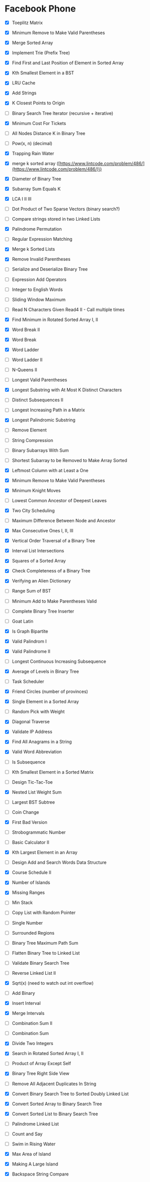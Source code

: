 # Facebook Phone

* [x] Toeplitz Matrix
* [x] Minimum Remove to Make Valid Parentheses 
* [x] Merge Sorted Array
* [x] Implement Trie \(Prefix Tree\)   
* [x] Find First and Last Position of Element in Sorted Array
* [x] Kth Smallest Element in a BST
* [x] LRU Cache
* [x] Add Strings
* [x] K Closest Points to Origin 
* [ ] Binary Search Tree Iterator \(recursive + iterative\)
* [x] Minimum Cost For Tickets
* [ ] All Nodes Distance K in Binary Tree
* [ ] Pow\(x, n\) \(decimal\)
* [x] Trapping Rain Water 
* [x] merge k sorted array \([https://www.lintcode.com/problem/486/](https://www.lintcode.com/problem/486/)\)
* [x] Diameter of Binary Tree
* [x] Subarray Sum Equals K
* [x] LCA I II III
* [ ] Dot Product of Two Sparse Vectors \(binary search?\)
* [ ] Compare strings stored in two Linked Lists
* [x] Palindrome Permutation
* [ ] Regular Expression Matching
* [x] Merge k Sorted Lists
* [x] Remove Invalid Parentheses
* [ ] Serialize and Deserialize Binary Tree
* [ ] Expression Add Operators 
* [ ] Integer to English Words
* [ ] Sliding Window Maximum
* [ ] Read N Characters Given Read4 II - Call multiple times 
* [x] Find Minimum in Rotated Sorted Array I, II
* [x] Word Break II
* [x] Word Break
* [x] Word Ladder
* [ ] Word Ladder II
* [ ] N-Queens II
* [ ] Longest Valid Parentheses
* [x] Longest Substring with At Most K Distinct Characters
* [ ] Distinct Subsequences II
* [ ] Longest Increasing Path in a Matrix
* [x] Longest Palindromic Substring
* [ ] Remove Element
* [ ] String Compression
* [ ] Binary Subarrays With Sum 
* [ ] Shortest Subarray to be Removed to Make Array Sorted 
* [x] Leftmost Column with at Least a One
* [x] Minimum Remove to Make Valid Parentheses
* [x] Minimum Knight Moves 
* [ ] Lowest Common Ancestor of Deepest Leaves
* [x] Two City Scheduling
* [ ] Maximum Difference Between Node and Ancestor 
* [x] Max Consecutive Ones I, II, III
* [x] Vertical Order Traversal of a Binary Tree 
* [x] Interval List Intersections 
* [x] Squares of a Sorted Array 
* [x] Check Completeness of a Binary Tree
* [x] Verifying an Alien Dictionary 
* [ ] Range Sum of BST
* [ ] Minimum Add to Make Parentheses Valid
* [ ] Complete Binary Tree Inserter
* [ ] Goat Latin 
* [x] Is Graph Bipartite
* [x] Valid Palindrom I
* [x] Valid Palindrome II
* [ ] Longest Continuous Increasing Subsequence
* [x] Average of Levels in Binary Tree 
* [ ] Task Scheduler
* [x] Friend Circles \(number of provinces\)
* [x] Single Element in a Sorted Array
* [ ] Random Pick with Weight
* [x] Diagonal Traverse
* [x] Validate IP Address
* [x] Find All Anagrams in a String
* [x] Valid Word Abbreviation
* [ ] Is Subsequence
* [ ] Kth Smallest Element in a Sorted Matrix
* [ ] Design Tic-Tac-Toe 
* [x] Nested List Weight Sum
* [ ] Largest BST Subtree 
* [ ] Coin Change 
* [x] First Bad Version
* [ ] Strobogrammatic Number 
* [ ] Basic Calculator II
* [x] Kth Largest Element in an Array
* [ ] Design Add and Search Words Data Structure
* [x] Course Schedule II
* [x] Number of Islands
* [x] Missing Ranges
* [ ] Min Stack 
* [ ] Copy List with Random Pointer
* [ ] Single Number
* [ ] Surrounded Regions
* [ ] Binary Tree Maximum Path Sum
* [ ] Flatten Binary Tree to Linked List
* [ ] Validate Binary Search Tree
* [ ] Reverse Linked List II
* [x] Sqrt\(x\) \(need to watch out int overflow\)
* [ ] Add Binary
* [x] Insert Interval
* [x] Merge Intervals
* [ ] Combination Sum II
* [ ] Combination Sum
* [x] Divide Two Integers
* [x] Search in Rotated Sorted Array I, II
* [ ] Product of Array Except Self
* [x] Binary Tree Right Side View
* [ ] Remove All Adjacent Duplicates In String 
* [x] Convert Binary Search Tree to Sorted Doubly Linked List
* [x] Convert Sorted Array to Binary Search Tree
* [x] Convert Sorted List to Binary Search Tree
* [ ] Palindrome Linked List
* [ ] Count and Say
* [ ] Swim in Rising Water  
* [x] Max Area of Island
* [x] Making A Large Island
* [x] Backspace String Compare

